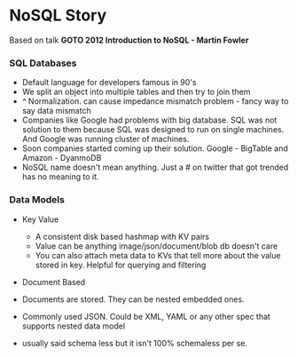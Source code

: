 
# NoSQL Story

Based on talk **GOTO 2012 Introduction to NoSQL - Martin Fowler**

### SQL Databases
- Default language for developers famous in 90's
- We split an object into multiple tables and then try to join them 
- ^ Normalization. can cause impedance mismatch problem - fancy way to say data mismatch
- Companies like Google had problems with big database. SQL was not solution to them because
  SQL was designed to run on single machines. And Google was running cluster of machines.
- Soon companies started coming up their solution. Google - BigTable and Amazon - DyanmoDB
- NoSQL name doesn't mean anything. Just a # on twitter that got trended has no meaning to it. 

### Data Models

- Key Value
  - A consistent disk based hashmap with KV pairs
  - Value can be anything image/json/document/blob db doesn't care
  - You can also attach meta data to KVs that tell more about the value stored in key. Helpful for querying and filtering
  
 - Document Based
  - Documents are stored. They can be nested embedded ones. 
  - Commonly used JSON. Could be XML, YAML or any other spec that supports nested data model 
  - usually said schema less but it isn't 100% schemaless per se.
